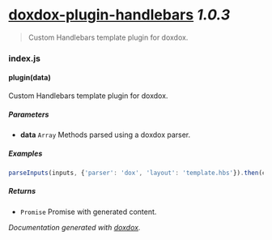 # [doxdox-plugin-handlebars](https://github.com/neogeek/doxdox-plugin-handlebars) *1.0.3*

> Custom Handlebars template plugin for doxdox.


### index.js


#### plugin(data) 

Custom Handlebars template plugin for doxdox.




##### Parameters

- **data** `Array`   Methods parsed using a doxdox parser.




##### Examples

```javascript
parseInputs(inputs, {'parser': 'dox', 'layout': 'template.hbs'}).then(content => console.log(content));
```


##### Returns


- `Promise`   Promise with generated content.




*Documentation generated with [doxdox](https://github.com/neogeek/doxdox).*

